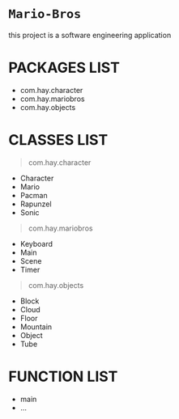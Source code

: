 # `Mario-Bros`

 this project is a software engineering application

# PACKAGES LIST
- com.hay.character
- com.hay.mariobros
- com.hay.objects

# CLASSES LIST
> com.hay.character
- Character
- Mario
- Pacman
- Rapunzel
- Sonic

> com.hay.mariobros
- Keyboard
- Main
- Scene
- Timer

> com.hay.objects
- Block
- Cloud
- Floor
- Mountain
- Object
- Tube


# FUNCTION LIST
- main
- ...

